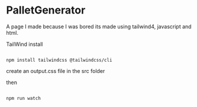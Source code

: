 # PalletGenerator
A page I made because I was bored its made using tailwind4, javascript and html.

TailWind install

``` terminal

npm install tailwindcss @tailwindcss/cli
```

create an output.css file in the src folder

then 

``` terminal

npm run watch
```
